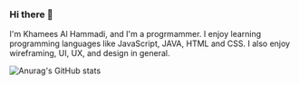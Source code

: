 ### Hi there 👋

I'm Khamees Al Hammadi, and I'm a progrmammer. I enjoy learning programming languages like JavaScript, JAVA, HTML and CSS.
I also enjoy wireframing, UI, UX, and design in general.

![Anurag's GitHub stats](https://github-readme-stats.vercel.app/api?username=KhameesAlhammadi&theme=algolia&show_icons=true)
